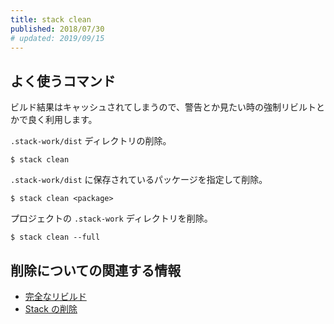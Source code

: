 ```yaml
---
title: stack clean
published: 2018/07/30
# updated: 2019/09/15
---
```


## よく使うコマンド

ビルド結果はキャッシュされてしまうので、警告とか見たい時の強制リビルトとかで良く利用します。

`.stack-work/dist` ディレクトリの削除。

```shell
$ stack clean
```

`.stack-work/dist` に保存されているパッケージを指定して削除。

```shell
$ stack clean <package>
```

プロジェクトの `.stack-work` ディレクトリを削除。

```shell
$ stack clean --full
```

## 削除についての関連する情報

- [完全なリビルド](tips/full-rebuild.html)
- [Stack の削除](tips/stack-uninstall.html)